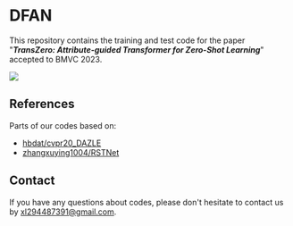 # DFAN


This repository contains the training and test code for the paper  "***TransZero: Attribute-guided Transformer for Zero-Shot Learning***" accepted to BMVC 2023. 

![](figs/pipeline.png)


## References
Parts of our codes based on:
* [hbdat/cvpr20_DAZLE](https://github.com/hbdat/cvpr20_DAZLE)
* [zhangxuying1004/RSTNet](https://github.com/zhangxuying1004/RSTNet)

## Contact
If you have any questions about codes, please don't hesitate to contact us by xl294487391@gmail.com.